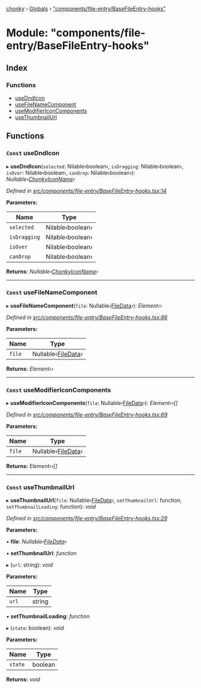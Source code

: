 [chonky](../README.md) › [Globals](../globals.md) › ["components/file-entry/BaseFileEntry-hooks"](_components_file_entry_basefileentry_hooks_.md)

# Module: "components/file-entry/BaseFileEntry-hooks"

## Index

### Functions

* [useDndIcon](_components_file_entry_basefileentry_hooks_.md#const-usedndicon)
* [useFileNameComponent](_components_file_entry_basefileentry_hooks_.md#const-usefilenamecomponent)
* [useModifierIconComponents](_components_file_entry_basefileentry_hooks_.md#const-usemodifiericoncomponents)
* [useThumbnailUrl](_components_file_entry_basefileentry_hooks_.md#const-usethumbnailurl)

## Functions

### `Const` useDndIcon

▸ **useDndIcon**(`selected`: Nilable‹boolean›, `isDragging`: Nilable‹boolean›, `isOver`: Nilable‹boolean›, `canDrop`: Nilable‹boolean›): *Nullable‹[ChonkyIconName](../enums/_types_icons_types_.chonkyiconname.md)›*

*Defined in [src/components/file-entry/BaseFileEntry-hooks.tsx:14](https://github.com/TimboKZ/Chonky/blob/b63f6c0/src/components/file-entry/BaseFileEntry-hooks.tsx#L14)*

**Parameters:**

Name | Type |
------ | ------ |
`selected` | Nilable‹boolean› |
`isDragging` | Nilable‹boolean› |
`isOver` | Nilable‹boolean› |
`canDrop` | Nilable‹boolean› |

**Returns:** *Nullable‹[ChonkyIconName](../enums/_types_icons_types_.chonkyiconname.md)›*

___

### `Const` useFileNameComponent

▸ **useFileNameComponent**(`file`: Nullable‹[FileData](../interfaces/_types_files_types_.filedata.md)›): *Element‹›*

*Defined in [src/components/file-entry/BaseFileEntry-hooks.tsx:86](https://github.com/TimboKZ/Chonky/blob/b63f6c0/src/components/file-entry/BaseFileEntry-hooks.tsx#L86)*

**Parameters:**

Name | Type |
------ | ------ |
`file` | Nullable‹[FileData](../interfaces/_types_files_types_.filedata.md)› |

**Returns:** *Element‹›*

___

### `Const` useModifierIconComponents

▸ **useModifierIconComponents**(`file`: Nullable‹[FileData](../interfaces/_types_files_types_.filedata.md)›): *Element‹›[]*

*Defined in [src/components/file-entry/BaseFileEntry-hooks.tsx:69](https://github.com/TimboKZ/Chonky/blob/b63f6c0/src/components/file-entry/BaseFileEntry-hooks.tsx#L69)*

**Parameters:**

Name | Type |
------ | ------ |
`file` | Nullable‹[FileData](../interfaces/_types_files_types_.filedata.md)› |

**Returns:** *Element‹›[]*

___

### `Const` useThumbnailUrl

▸ **useThumbnailUrl**(`file`: Nullable‹[FileData](../interfaces/_types_files_types_.filedata.md)›, `setThumbnailUrl`: function, `setThumbnailLoading`: function): *void*

*Defined in [src/components/file-entry/BaseFileEntry-hooks.tsx:29](https://github.com/TimboKZ/Chonky/blob/b63f6c0/src/components/file-entry/BaseFileEntry-hooks.tsx#L29)*

**Parameters:**

▪ **file**: *Nullable‹[FileData](../interfaces/_types_files_types_.filedata.md)›*

▪ **setThumbnailUrl**: *function*

▸ (`url`: string): *void*

**Parameters:**

Name | Type |
------ | ------ |
`url` | string |

▪ **setThumbnailLoading**: *function*

▸ (`state`: boolean): *void*

**Parameters:**

Name | Type |
------ | ------ |
`state` | boolean |

**Returns:** *void*
